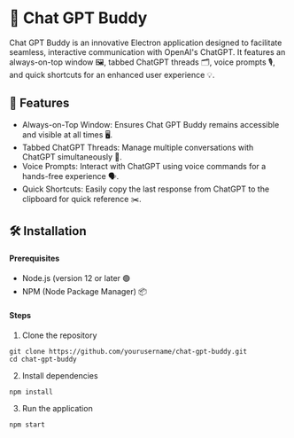 # 🤖 Chat GPT Buddy

Chat GPT Buddy is an innovative Electron application designed to facilitate seamless, interactive communication with OpenAI's ChatGPT. It features an always-on-top window 🖼️, tabbed ChatGPT threads 🗂️, voice prompts 🎙️, and quick shortcuts for an enhanced user experience 💡.

## 🌟 Features

* Always-on-Top Window: Ensures Chat GPT Buddy remains accessible and visible at all times 🖥️.
* Tabbed ChatGPT Threads: Manage multiple conversations with ChatGPT simultaneously 📑.
* Voice Prompts: Interact with ChatGPT using voice commands for a hands-free experience 🗣️.
* Quick Shortcuts: Easily copy the last response from ChatGPT to the clipboard for quick reference ✂️.

## 🛠️ Installation

#### Prerequisites

* Node.js (version 12 or later 🟢
* NPM (Node Package Manager) 📦

#### Steps

1. Clone the repository
```shell
git clone https://github.com/yourusername/chat-gpt-buddy.git
cd chat-gpt-buddy
```
2. Install dependencies
```shell
npm install
```
3. Run the application
```shell
npm start 
```
